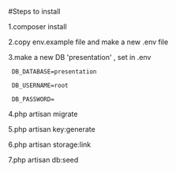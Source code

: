 #Steps to install

1.composer install

2.copy env.example file and make a new .env file


3.make a new DB 'presentation' ,  set in .env

     DB_DATABASE=presentation
    
     DB_USERNAME=root 
    
     DB_PASSWORD=


4.php artisan migrate

5.php artisan key:generate

6.php artisan storage:link

7.php artisan db:seed

 
